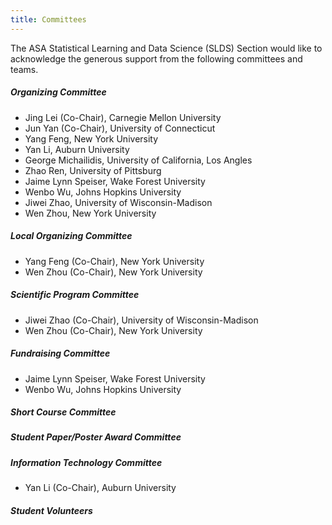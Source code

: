 ```yaml
---
title: Committees
---
```


The ASA Statistical Learning and Data Science (SLDS) Section would
like to acknowledge the generous support from the following committees
and teams.

##### Organizing Committee

+ Jing Lei (Co-Chair), Carnegie Mellon University
+ Jun Yan (Co-Chair), University of Connecticut
+ Yang Feng, New York University
+ Yan Li, Auburn University
+ George Michailidis, University of California, Los Angles
+ Zhao Ren, University of Pittsburg
+ Jaime Lynn Speiser, Wake Forest University
+ Wenbo Wu, Johns Hopkins University
+ Jiwei Zhao, University of Wisconsin-Madison
+ Wen Zhou, New York University 

##### Local Organizing Committee

+ Yang Feng (Co-Chair), New York University
+ Wen Zhou (Co-Chair), New York University

##### Scientific Program Committee

+ Jiwei Zhao (Co-Chair), University of Wisconsin-Madison
+ Wen Zhou (Co-Chair), New York University

##### Fundraising Committee

+ Jaime Lynn Speiser, Wake Forest University
+ Wenbo Wu, Johns Hopkins University

##### Short Course Committee



##### Student Paper/Poster Award Committee


##### Information Technology Committee
<!-- (Webmaster; Program book; Online platform) -->

+ Yan Li (Co-Chair), Auburn University

##### Student Volunteers
